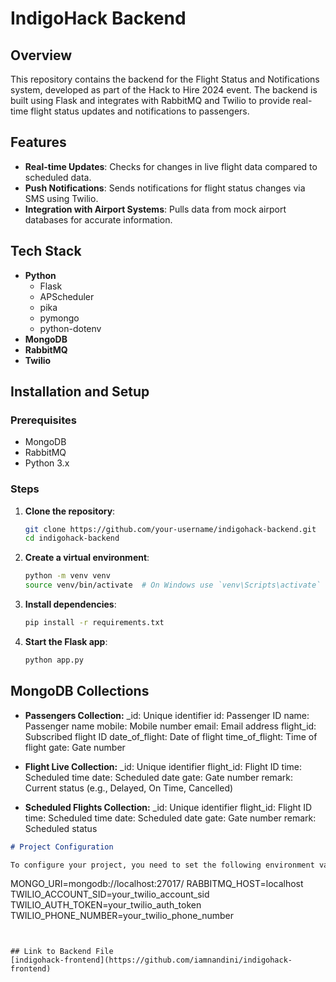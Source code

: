 # IndigoHack Backend

## Overview

This repository contains the backend for the Flight Status and Notifications system, developed as part of the Hack to Hire 2024 event. The backend is built using Flask and integrates with RabbitMQ and Twilio to provide real-time flight status updates and notifications to passengers.

## Features

- **Real-time Updates**: Checks for changes in live flight data compared to scheduled data.
- **Push Notifications**: Sends notifications for flight status changes via SMS using Twilio.
- **Integration with Airport Systems**: Pulls data from mock airport databases for accurate information.

## Tech Stack

- **Python**
  - Flask
  - APScheduler
  - pika
  - pymongo
  - python-dotenv
- **MongoDB**
- **RabbitMQ**
- **Twilio**

## Installation and Setup

### Prerequisites

- MongoDB
- RabbitMQ
- Python 3.x

### Steps

1. **Clone the repository**:
    ```bash
    git clone https://github.com/your-username/indigohack-backend.git
    cd indigohack-backend
    ```

2. **Create a virtual environment**:
    ```bash
    python -m venv venv
    source venv/bin/activate  # On Windows use `venv\Scripts\activate`
    ```

3. **Install dependencies**:
    ```bash
    pip install -r requirements.txt
    ```

4. **Start the Flask app**:
    ```bash
    python app.py
    ```

## MongoDB Collections


- **Passengers Collection:**
_id: Unique identifier
id: Passenger ID
name: Passenger name
mobile: Mobile number
email: Email address
flight_id: Subscribed flight ID
date_of_flight: Date of flight
time_of_flight: Time of flight
gate: Gate number


- **Flight Live Collection:**
_id: Unique identifier
flight_id: Flight ID
time: Scheduled time
date: Scheduled date
gate: Gate number
remark: Current status (e.g., Delayed, On Time, Cancelled)


- **Scheduled Flights Collection:**
_id: Unique identifier
flight_id: Flight ID
time: Scheduled time
date: Scheduled date
gate: Gate number
remark: Scheduled status


```markdown
# Project Configuration

To configure your project, you need to set the following environment variables:

```
MONGO_URI=mongodb://localhost:27017/
RABBITMQ_HOST=localhost
TWILIO_ACCOUNT_SID=your_twilio_account_sid
TWILIO_AUTH_TOKEN=your_twilio_auth_token
TWILIO_PHONE_NUMBER=your_twilio_phone_number
```


## Link to Backend File 
[indigohack-frontend](https://github.com/iamnandini/indigohack-frontend)